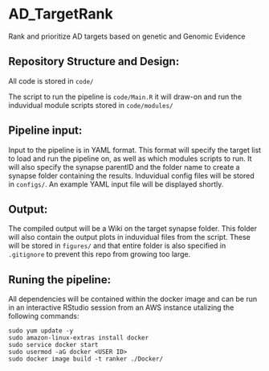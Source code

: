 # AD_TargetRank
Rank and prioritize AD targets based on genetic and Genomic Evidence


## Repository Structure and Design:

All code is stored in ```code/```

The script to run the pipeline is ```code/Main.R``` it will draw-on and run the induvidual module scripts stored in ```code/modules/```

## Pipeline input:

Input to the pipeline is in YAML format. This format will specify the target list to load and run the pipeline on, as well as which modules scripts to run. It will also specify the synapse parentID and the folder name to create a synapse folder containing the results. Induvidual config files will be stored in ```configs/```. An example YAML input file will be displayed shortly.

## Output:

The compiled output will be a Wiki on the target synapse folder. This folder will also contain the output plots in induvidual files from the script. These will be stored in ```figures/``` and that entire folder is also specified in ```.gitignore``` to prevent this repo from growing too large.

## Runing the pipeline:

All dependencies will be contained within the docker image and can be run in an interactive RStudio session from an AWS instance utalizing the following commands:
```
sudo yum update -y
sudo amazon-linux-extras install docker
sudo service docker start
sudo usermod -aG docker <USER ID>
sudo docker image build -t ranker ./Docker/
```
